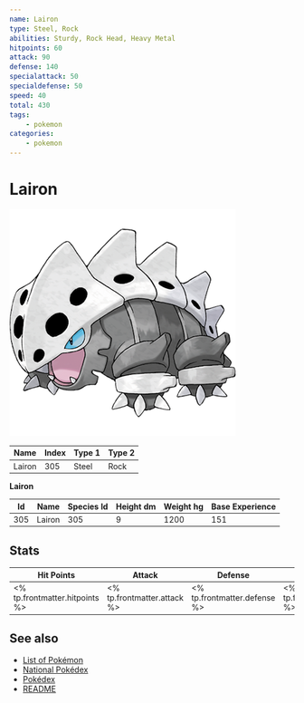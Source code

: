```yaml
---
name: Lairon
type: Steel, Rock
abilities: Sturdy, Rock Head, Heavy Metal
hitpoints: 60
attack: 90
defense: 140
specialattack: 50
specialdefense: 50
speed: 40
total: 430
tags:
    - pokemon
categories:
    - pokemon
---
```


# Lairon


![Lairon](images/305.png)

| **Name** | **Index** | **Type 1** | **Type 2** |
|----|----|----|----|
| Lairon | 305 | Steel | Rock  |

**Lairon** 




| **Id** | **Name** | **Species Id** | **Height dm** | **Weight hg** | **Base Experience** |
|--------|----------|----------------|------------|------------|---------------------|
| 305 | Lairon | 305 | 9 | 1200 | 151 |



## Stats

| **Hit Points** | **Attack** | **Defense** | **Special Attack** | **Special Defense** | **Speed** | **Total** |
|----------------|------------|-------------|--------------------|---------------------|-----------|-----------|
| <% tp.frontmatter.hitpoints %> | <% tp.frontmatter.attack %> | <% tp.frontmatter.defense %> | <% tp.frontmatter.specialattack %> | <% tp.frontmatter.specialdefense %> | <% tp.frontmatter.speed %> | <% tp.frontmatter.total %> |

## See also

- [List of Pokémon](../pokemon.md)
- [National Pokédex](../national_pokedex.md)
- [Pokédex](../pokedex.md)
- [README](../README.md)
